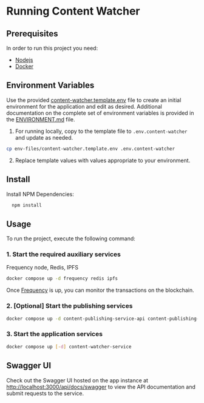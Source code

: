 <!-- TODO: Update for Builder Track, see: https://github.com/ProjectLibertyLabs/gateway/issues/630 -->
# Running Content Watcher

## Prerequisites

In order to run this project you need:

- [Nodejs](https://nodejs.org)
- [Docker](https://www.docker.com/get-docker/)

## Environment Variables

Use the provided [content-watcher.template.env](https://github.com/ProjectLibertyLabs/gateway/blob/main/env-files/content-watcher.template.env) file to create an initial environment for the application and edit as desired. Additional documentation on the complete set of environment variables is provided in the [ENVIRONMENT.md](https://github.com/ProjectLibertyLabs/gateway/blob/main/developer-docs/content-watcher/ENVIRONMENT.md) file.

1. For running locally, copy to the template file to `.env.content-watcher` and update as needed.

```sh
cp env-files/content-watcher.template.env .env.content-watcher
```

2. Replace template values with values appropriate to your environment.

## Install

Install NPM Dependencies:

```sh
  npm install
```

## Usage

To run the project, execute the following command:

### 1. Start the required auxiliary services

Frequency node, Redis, IPFS

```sh
docker compose up -d frequency redis ipfs
```

Once [Frequency](https://polkadot.js.org/apps/?rpc=ws%3A%2F%2F127.0.0.1%3A9944#/explorer) is up, you can monitor the transactions on the blockchain.

### 2. [Optional] Start the publishing services

```sh
docker compose up -d content-publishing-service-api content-publishing-service-worker
```

### 3. Start the application services

```sh
docker compose up [-d] content-watcher-service
```

## Swagger UI

Check out the Swagger UI hosted on the app instance at <http://localhost:3000/api/docs/swagger> to view the API documentation and submit requests to the service.
